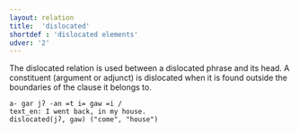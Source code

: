 ```yaml
---
layout: relation
title:  'dislocated'
shortdef : 'dislocated elements'
udver: '2'
---
```


The dislocated relation is used between a dislocated phrase and its head.
A constituent (argument or adjunct) is dislocated when it is found outside the boundaries of the clause it belongs to.

~~~ sdparse
a- gar jʔ -an =t i= gaw =i /
text_en: I went back, in my house.
dislocated(jʔ, gaw) ("come", "house")
~~~
<!-- Interlanguage links updated Ne 5. května 2024, 18:21:09 CEST -->
